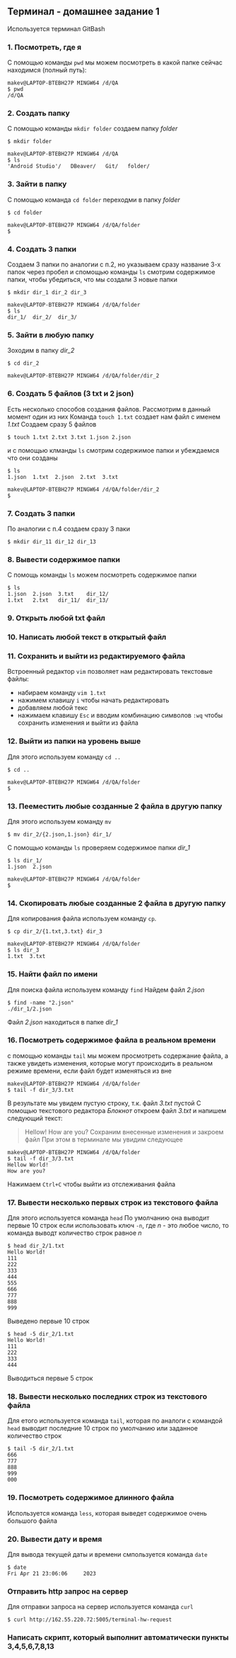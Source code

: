 ## Терминал - домашнее задание 1


Используется терминал GitBash

### 1. Посмотреть, где я
С помощью команды `pwd` мы можем посмотреть в какой папке сейчас находимся (полный путь):
```
makev@LAPTOP-BTEBH27P MINGW64 /d/QA
$ pwd
/d/QA
```
### 2. Создать папку
C помощью команды `mkdir folder` создаем папку *folder*
```
$ mkdir folder

makev@LAPTOP-BTEBH27P MINGW64 /d/QA
$ ls
'Android Studio'/   DBeaver/   Git/   folder/
```
### 3. Зайти в папку
С помощью команда `cd folder` переходми в папку *folder*
```
$ cd folder

makev@LAPTOP-BTEBH27P MINGW64 /d/QA/folder
$
```
### 4. Создать 3 папки
Создаем 3 папки по аналогии с п.2, но указываем сразу название 3-х папок через пробел 
и спомощью команды `ls` смотрим содержимое папки, чтобы убедиться, что мы создали 3 новые папки
```
$ mkdir dir_1 dir_2 dir_3

makev@LAPTOP-BTEBH27P MINGW64 /d/QA/folder
$ ls
dir_1/  dir_2/  dir_3/
```
### 5. Зайти в любую папку
Зоходим в папку *dir_2*
```
$ cd dir_2

makev@LAPTOP-BTEBH27P MINGW64 /d/QA/folder/dir_2
```
### 6. Создать 5 файлов (3 txt  и 2 json)
Есть несколько способов создания файлов. Рассмотрим в данный момент один из них 
Команда `touch 1.txt` создает нам файл с именем *1.txt* 
Создаем сразу 5 файлов
```
$ touch 1.txt 2.txt 3.txt 1.json 2.json
```
и с помощью клманды `ls` смотрим содержимое папки и убеждаемся что они созданы
```
$ ls
1.json  1.txt  2.json  2.txt  3.txt

makev@LAPTOP-BTEBH27P MINGW64 /d/QA/folder/dir_2
$
```
### 7. Создать 3 папки
По аналогии с п.4 создаем сразу 3 паки 
```
$ mkdir dir_11 dir_12 dir_13
```
### 8. Вывести содержимое папки
С помощь команды `ls` можем посмотреть содержимое папки
```
$ ls
1.json  2.json  3.txt    dir_12/
1.txt   2.txt   dir_11/  dir_13/
```
### 9. Открыть любой txt файл
### 10. Написать любой текст в открытый файл
### 11. Сохранить и выйти из редактируемого файла
Встроенный редактор `vim` позволяет нам редактировать текстовые файлы:
+ набираем команду `vim 1.txt`
+ нажимем клавишу `i` чтобы начать редактировать
+ добавляем любой текс
+ нажимаем клавишу `Esc` и вводим комбинацию символов `:wq` чтобы сохранить изменения и выйти из файла
### 12. Выйти из папки на уровень выше
Для этого используем команду `cd ..`
```
$ cd ..

makev@LAPTOP-BTEBH27P MINGW64 /d/QA/folder
$
```
### 13. Пееместить любые созданные 2 файла в другую папку
Для этого используем команду `mv`
```
$ mv dir_2/{2.json,1.json} dir_1/
```
C помощью команды `ls` проверяем содержимое папки *dir_1*
```
$ ls dir_1/
1.json  2.json

makev@LAPTOP-BTEBH27P MINGW64 /d/QA/folder
$
```
### 14. Скопировать любые созданные 2 файла в другую папку
Для копирования файла используем команду `cp`.  
```
$ cp dir_2/{1.txt,3.txt} dir_3
   
makev@LAPTOP-BTEBH27P MINGW64 /d/QA/folder
$ ls dir_3
1.txt  3.txt
```
### 15. Найти файл по имени
Для поиска файла используем команду `find` 
Найдем файл *2.json*
```
$ find -name "2.json"
./dir_1/2.json
```
Файл *2.json* находиться в папке *dir_1*
### 16. Посмотреть содержимое файла в реальном времени
с помощью команды `tail` мы можем просмотреть содержание  файла, а также увидеть изменения, 
которые могут происходить в реальном режиме времени, если файл будет изменяться из вне
```
makev@LAPTOP-BTEBH27P MINGW64 /d/QA/folder
$ tail -f dir_3/3.txt

```
В результате мы увидем пустую строку, т.к. файл *3.txt* пустой
С помощью текстового редактора *Блокнот* откроем файл *3.txt* и напишем следующий текст:
> Hellow!
> How are you?
Сохраним внесенные изменения и закроем файл
При этом в терминале мы увидим следующее
```
makev@LAPTOP-BTEBH27P MINGW64 /d/QA/folder
$ tail -f dir_3/3.txt
Hellow World!
How are you?
```
Нажимаем `Ctrl+C` чтобы выйти из отслеживания файла
### 17. Вывести несколько первых строк из текстового файла
Для этого используется команда `head`
По умолчанию она выводит первые 10 строк
если использовать ключ `-n`, где *n* - это любое число, 
то команда выводт количество строк равное *n*
```
$ head dir_2/1.txt
Hello World!
111
222
333
444
555
666
777
888
999
```
Выведено первые 10 строк
```
$ head -5 dir_2/1.txt
Hello World!
111
222
333
444
```
Выводиться первые 5 строк
### 18. Вывести несколько последних строк из текстового файла
Для етого используется команда `tail`, которая по аналоги с командой `head` 
выводит последние 10 строк по умолчанию или заданное количество строк
```
$ tail -5 dir_2/1.txt
666
777
888
999
000
```
### 19. Посмотреть содержимое длинного файла
Используется команда `less`, которая выведет содержимое очень большого файла

### 20. Вывести дату и время
Для вывода текущей даты и времени смпользуется команда `date`
```
$ date
Fri Apr 21 23:06:06     2023
```

### Отправить http запрос на сервер
Для отправки запроса на сервер используется команда `curl`
```
$ curl http://162.55.220.72:5005/terminal-hw-request
```

### Написать скрипт, который выполнит автоматически пункты 3,4,5,6,7,8,13


